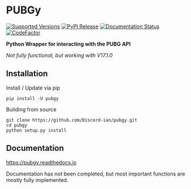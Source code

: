 # PUBGy
[![Supported Versions](https://img.shields.io/pypi/pyversions/pubgy.svg)](https://pypi.org/project/PUBGy/)
[![PyPI Release](https://img.shields.io/pypi/v/pubgy.svg)](https://pypi.org/project/PUBGy/)
[![Documentation Status](https://readthedocs.org/projects/pubgy/badge/?version=latest&token=d49eb7cd3da3ab6f2ab5ccc68031e70174078392e7a50103b0abe13fd4b4aa10)](https://pubgy.readthedocs.io/en/latest/?badge=latest)
[![CodeFactor](https://www.codefactor.io/repository/github/discord-ian/pubgy/badge)](https://www.codefactor.io/repository/github/discord-ian/pubgy)


**Python Wrapper for interacting with the PUBG API**

*Not fully functional, but working with V17.1.0*
## Installation
Install / Update via pip
```
pip install -U pubgy
```
Building from source
```
git clone https://github.com/Discord-ian/pubgy.git
cd pubgy
python setup.py install
```
## Documentation

https://pubgy.readthedocs.io

Documentation has not been completed, but most important functions are mostly fully implemented.